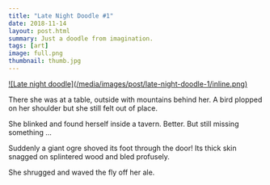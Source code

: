 ```yaml
---
title: "Late Night Doodle #1"
date: 2018-11-14
layout: post.html
summary: Just a doodle from imagination.
tags: [art]
image: full.png
thumbnail: thumb.jpg
---
```


<a href="/media/images/post/late-night-doodle-1/full.png">
  ![Late night doodle](/media/images/post/late-night-doodle-1/inline.png)
</a>

There she was at a table, outside with mountains behind her. A bird plopped on her shoulder but she still felt out of place.

She blinked and found herself inside a tavern. Better. But still missing something ...

Suddenly a giant ogre shoved its foot through the door! Its thick skin snagged on splintered wood and bled profusely.

She shrugged and waved the fly off her ale.
